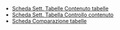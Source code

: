 - [Scheda Sett. Tabelle Contenuto tabelle](Sorgenti/MB/SCP_SCH/ST_CO)
- [Scheda Sett. Tabella Controllo contenuto](Sorgenti/MB/SCP_SCH/ST_CC)
- [Scheda Comparazione tabelle](Sorgenti/MB/SCP_SCH/ST_FT)
